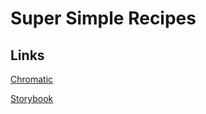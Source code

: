 # Super Simple Recipes

## Links

[Chromatic](https://www.chromatic.com/builds?appId=648092603a7d6feafb668127)

[Storybook](https://648092603a7d6feafb668127-eoqfzdlbvd.chromatic.com/?path=/docs/documentation-introduction--docs)